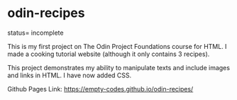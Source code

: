 # odin-recipes

status= incomplete

This is my first project on The Odin Project Foundations course for HTML. 
I made a cooking tutorial website (although it only contains 3 recipes).

This project demonstrates my ability to manipulate texts and include images and links in HTML.
I have now added CSS.

Github Pages Link: https://empty-codes.github.io/odin-recipes/